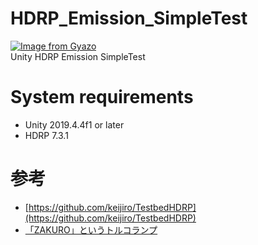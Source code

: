 # HDRP_Emission_SimpleTest
[![Image from Gyazo](https://i.gyazo.com/7be81934a9d2991480eb2f46b03a8160.gif)](https://gyazo.com/7be81934a9d2991480eb2f46b03a8160)  
Unity HDRP Emission SimpleTest

# System requirements
- Unity 2019.4.4f1 or later
- HDRP 7.3.1

# 参考
- [https://github.com/keijiro/TestbedHDRP](https://github.com/keijiro/TestbedHDRP)  
- [「ZAKURO」というトルコランプ](https://twitter.com/zz_saba/status/1284407793559072768)  
